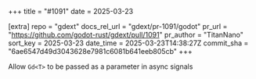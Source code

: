 +++
title = "#1091"
date = 2025-03-23

[extra]
repo = "gdext"
docs_rel_url = "gdext/pr-1091/godot"
pr_url = "https://github.com/godot-rust/gdext/pull/1091"
pr_author = "TitanNano"
sort_key = 2025-03-23
date_time = 2025-03-23T14:38:27Z
commit_sha = "6ae6547d49d3043628e7981c6081b641eeb805cb"
+++

Allow `Gd<T>` to be passed as a parameter in async signals

